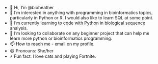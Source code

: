 - 👋 Hi, I’m @bioheather
- 👀 I’m interested in anything with programming in bioinformatics topics, particularly in Python or R. I would also like to learn SQL at some point.
- 🌱 I’m currently learning to code with Python in biological sequence analysis.
- 💞️ I’m looking to collaborate on any beginner project that can help me learn more python or bioinformatics programming.
- 📫 How to reach me - email on my profile.
- 😄 Pronouns: She/her
- ⚡ Fun fact: I love cats and playing Fortnite.

<!---
bioheather/bioheather is a ✨ special ✨ repository because its `README.md` (this file) appears on your GitHub profile.
You can click the Preview link to take a look at your changes.
--->
